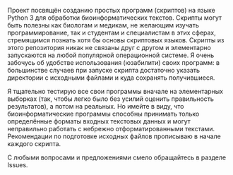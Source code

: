 Проект посвящён созданию простых программ (скриптов) на языке Python 3 для обработки биоинформатических текстов. Скрипты могут быть полезны как биологам и медикам, не желающим изучать программирование, так и студентам и специалистам в этих сферах, стремящимся познать хотя бы основы скриптовых языков. Скрипты из этого репозитория никак не связаны друг с другом и элементарно запускаются на любой популярной операционной системе. Я очень забочусь об удобстве использования (юзабилити) своих программ: в большинстве случаев при запуске скрипта достаточно указать директории с исходными файлами и куда сохранять получившиеся.

Я тщательно тестирую все свои программы вначале на элементарных выборках (так, чтобы легко было без усилий оценить правильность результатов), а потом на реальных. Но имейте в виду, что биоинформатические программы способны принимать только определённые форматы входных текстовых данных и могут неправильно работать с небрежно отформатированными текстами. Рекомендации по подготовке исходных файлов прописываю в начале каждого скрипта.

С любыми вопросами и предложениями смело обращайтесь в разделе Issues.
